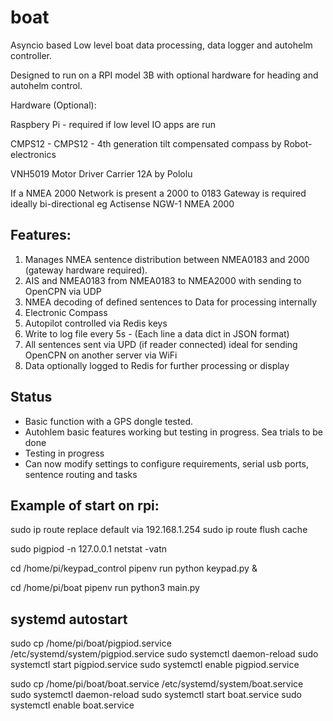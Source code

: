 # boat

Asyncio based Low level boat data processing, data logger and autohelm controller.

Designed to run on a RPI model 3B with optional hardware for heading and autohelm control.

Hardware (Optional):

Raspbery Pi - required if low level IO apps are run

CMPS12 - CMPS12 - 4th generation tilt compensated compass by Robot-electronics

VNH5019 Motor Driver Carrier 12A by Pololu

If a NMEA 2000 Network is present a 2000 to 0183 Gateway is required ideally bi-directional
eg Actisense NGW-1 NMEA 2000

## Features:

1) Manages NMEA sentence distribution between NMEA0183 and 2000 (gateway hardware required).
2) AIS and NMEA0183 from NMEA0183 to NMEA2000 with sending to OpenCPN via UDP
3) NMEA decoding of defined sentences to Data for processing internally
4) Electronic Compass
5) Autopilot controlled via Redis keys
6) Write to log file every 5s - (Each line a data dict in JSON format)
7) All sentences sent via UPD (if reader connected) ideal for sending OpenCPN on another server via WiFi
8) Data optionally logged to Redis for further processing or display


## Status
* Basic function with a GPS dongle tested.
* Autohlem basic features working but testing in progress.  Sea trials to be done
* Testing in progress
* Can now modify settings to configure requirements, serial usb ports, sentence routing and tasks


## Example of start on rpi:

sudo ip route replace default via 192.168.1.254
sudo ip route flush cache

sudo pigpiod -n 127.0.0.1
netstat -vatn

cd /home/pi/keypad_control
pipenv run python keypad.py &

cd /home/pi/boat
pipenv run python3 main.py

## systemd  autostart
sudo cp /home/pi/boat/pigpiod.service /etc/systemd/system/pigpiod.service
sudo systemctl daemon-reload
sudo systemctl start pigpiod.service
sudo systemctl enable pigpiod.service

sudo cp /home/pi/boat/boat.service /etc/systemd/system/boat.service
sudo systemctl daemon-reload
sudo systemctl start boat.service
sudo systemctl enable boat.service
